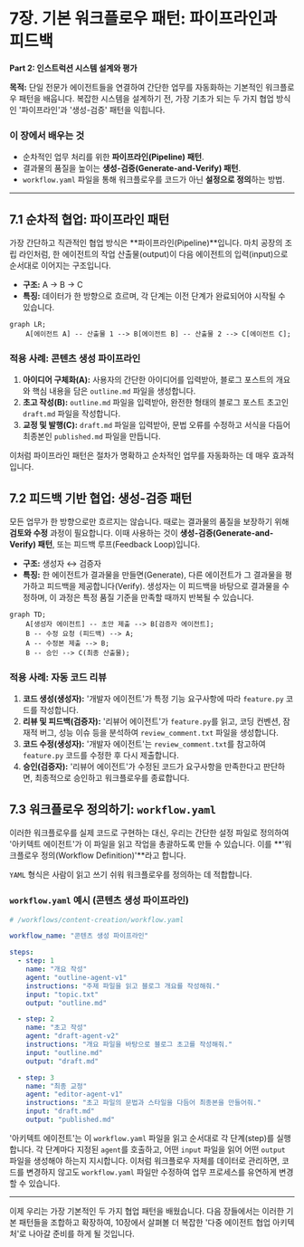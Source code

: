 # 7장. 기본 워크플로우 패턴: 파이프라인과 피드백

**Part 2: 인스트럭션 시스템 설계와 평가**

**목적:** 단일 전문가 에이전트들을 연결하여 간단한 업무를 자동화하는 기본적인 워크플로우 패턴을 배웁니다. 복잡한 시스템을 설계하기 전, 가장 기초가 되는 두 가지 협업 방식인 '파이프라인'과 '생성-검증' 패턴을 익힙니다.

### 이 장에서 배우는 것
- 순차적인 업무 처리를 위한 **파이프라인(Pipeline) 패턴**.
- 결과물의 품질을 높이는 **생성-검증(Generate-and-Verify) 패턴**.
- `workflow.yaml` 파일을 통해 워크플로우를 코드가 아닌 **설정으로 정의**하는 방법.

---

## 7.1 순차적 협업: 파이프라인 패턴

가장 간단하고 직관적인 협업 방식은 **파이프라인(Pipeline)**입니다. 마치 공장의 조립 라인처럼, 한 에이전트의 작업 산출물(output)이 다음 에이전트의 입력(input)으로 순서대로 이어지는 구조입니다.

- **구조:** A → B → C
- **특징:** 데이터가 한 방향으로 흐르며, 각 단계는 이전 단계가 완료되어야 시작될 수 있습니다.

```mermaid
graph LR;
    A[에이전트 A] -- 산출물 1 --> B[에이전트 B] -- 산출물 2 --> C[에이전트 C];
```

### 적용 사례: 콘텐츠 생성 파이프라인

1.  **아이디어 구체화(A):** 사용자의 간단한 아이디어를 입력받아, 블로그 포스트의 개요와 핵심 내용을 담은 `outline.md` 파일을 생성합니다.
2.  **초고 작성(B):** `outline.md` 파일을 입력받아, 완전한 형태의 블로그 포스트 초고인 `draft.md` 파일을 작성합니다.
3.  **교정 및 발행(C):** `draft.md` 파일을 입력받아, 문법 오류를 수정하고 서식을 다듬어 최종본인 `published.md` 파일을 만듭니다.

이처럼 파이프라인 패턴은 절차가 명확하고 순차적인 업무를 자동화하는 데 매우 효과적입니다.

## 7.2 피드백 기반 협업: 생성-검증 패턴

모든 업무가 한 방향으로만 흐르지는 않습니다. 때로는 결과물의 품질을 보장하기 위해 **검토와 수정** 과정이 필요합니다. 이때 사용하는 것이 **생성-검증(Generate-and-Verify) 패턴**, 또는 피드백 루프(Feedback Loop)입니다.

- **구조:** 생성자 ↔ 검증자
- **특징:** 한 에이전트가 결과물을 만들면(Generate), 다른 에이전트가 그 결과물을 평가하고 피드백을 제공합니다(Verify). 생성자는 이 피드백을 바탕으로 결과물을 수정하며, 이 과정은 특정 품질 기준을 만족할 때까지 반복될 수 있습니다.

```mermaid
graph TD;
    A[생성자 에이전트] -- 초안 제출 --> B[검증자 에이전트];
    B -- 수정 요청 (피드백) --> A;
    A -- 수정본 제출 --> B;
    B -- 승인 --> C(최종 산출물);
```

### 적용 사례: 자동 코드 리뷰

1.  **코드 생성(생성자):** '개발자 에이전트'가 특정 기능 요구사항에 따라 `feature.py` 코드를 작성합니다.
2.  **리뷰 및 피드백(검증자):** '리뷰어 에이전트'가 `feature.py`를 읽고, 코딩 컨벤션, 잠재적 버그, 성능 이슈 등을 분석하여 `review_comment.txt` 파일을 생성합니다.
3.  **코드 수정(생성자):** '개발자 에이전트'는 `review_comment.txt`를 참고하여 `feature.py` 코드를 수정한 후 다시 제출합니다.
4.  **승인(검증자):** '리뷰어 에이전트'가 수정된 코드가 요구사항을 만족한다고 판단하면, 최종적으로 승인하고 워크플로우를 종료합니다.

## 7.3 워크플로우 정의하기: `workflow.yaml`

이러한 워크플로우를 실제 코드로 구현하는 대신, 우리는 간단한 설정 파일로 정의하여 '아키텍트 에이전트'가 이 파일을 읽고 작업을 총괄하도록 만들 수 있습니다. 이를 **'워크플로우 정의(Workflow Definition)'**라고 합니다.

`YAML` 형식은 사람이 읽고 쓰기 쉬워 워크플로우를 정의하는 데 적합합니다.

### `workflow.yaml` 예시 (콘텐츠 생성 파이프라인)

```yaml
# /workflows/content-creation/workflow.yaml

workflow_name: "콘텐츠 생성 파이프라인"

steps:
  - step: 1
    name: "개요 작성"
    agent: "outline-agent-v1"
    instructions: "주제 파일을 읽고 블로그 개요를 작성해줘."
    input: "topic.txt"
    output: "outline.md"

  - step: 2
    name: "초고 작성"
    agent: "draft-agent-v2"
    instructions: "개요 파일을 바탕으로 블로그 초고를 작성해줘."
    input: "outline.md"
    output: "draft.md"

  - step: 3
    name: "최종 교정"
    agent: "editor-agent-v1"
    instructions: "초고 파일의 문법과 스타일을 다듬어 최종본을 만들어줘."
    input: "draft.md"
    output: "published.md"
```

'아키텍트 에이전트'는 이 `workflow.yaml` 파일을 읽고 순서대로 각 단계(step)를 실행합니다. 각 단계마다 지정된 `agent`를 호출하고, 어떤 `input` 파일을 읽어 어떤 `output` 파일을 생성해야 하는지 지시합니다. 이처럼 워크플로우 자체를 데이터로 관리하면, 코드를 변경하지 않고도 `workflow.yaml` 파일만 수정하여 업무 프로세스를 유연하게 변경할 수 있습니다.

---

이제 우리는 가장 기본적인 두 가지 협업 패턴을 배웠습니다. 다음 장들에서는 이러한 기본 패턴들을 조합하고 확장하여, 10장에서 살펴볼 더 복잡한 '다중 에이전트 협업 아키텍처'로 나아갈 준비를 하게 될 것입니다.
